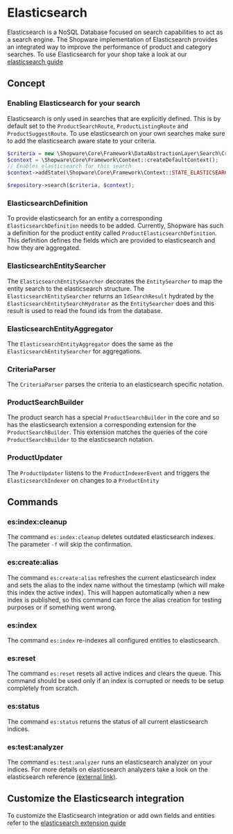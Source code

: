 # Elasticsearch

Elasticsearch is a NoSQL Database focused on search capabilities to act as a search engine.
The Shopware implementation of Elasticsearch provides an integrated way to improve the performance of product and category searches.
To use Elasticsearch for your shop take a look at our [elasticsearch guide](SHOPWARE/docs/guides/hosting/infrastructure/elasticsearch.md)

## Concept

### Enabling Elasticsearch for your search
Elasticsearch is only used in searches that are explicitly defined.
This is by default set to the `ProductSearchRoute`, `ProductListingRoute` and `ProductSuggestRoute`.
To use elasticsearch on your own searches make sure to add the elasticsearch aware state to your criteria.

```php
$criteria = new \Shopware\Core\Framework\DataAbstractionLayer\Search\Criteria();
$context = \Shopware\Core\Framework\Context::createDefaultContext();
// Enables elasticsearch for this search
$context->addState(\Shopware\Core\Framework\Context::STATE_ELASTICSEARCH_AWARE);

$repository->search($criteria, $context);
```

### ElasticsearchDefinition
To provide elasticsearch for an entity a corresponding `ElasticsearchDefinition` needs to be added. Currently, Shopware has such a definition for the product entity called `ProductElasticsearchDefinition`.
This definition defines the fields which are provided to elasticsearch and how they are aggregated.

### ElasticsearchEntitySearcher
The `ElasticsearchEntitySearcher` decorates the `EntitySearcher` to map the entity search to the elasticsearch structure.
The `ElasticsearchEntitySearcher` returns an `IdSearchResult` hydrated by the `ElasticsearchEntitySearchHydrator` as the `EntitySearcher` does and this result is used to read the found ids from the database.

### ElasticsearchEntityAggregator
The `ElasticsearchEntityAggregator` does the same as the `ElasticsearchEntitySearcher` for aggregations.

### CriteriaParser
The `CriteriaParser` parses the criteria to an elasticsearch specific notation.

### ProductSearchBuilder
The product search has a special `ProductSearchBuilder` in the core and so has the elasticsearch extension a corresponding extension for the `ProductSearchBuilder`.
This extension matches the queries of the core `ProductSearchBuilder` to the elasticsearch notation.

### ProductUpdater
The `ProductUpdater` listens to the `ProductIndexerEvent` and triggers the `ElasticsearchIndexer` on changes to a `ProductEntity` 

## Commands

### es:index:cleanup
The command `es:index:cleanup` deletes outdated elasticsearch indexes.
The parameter `-f` will skip the confirmation.

### es:create:alias
The command `es:create:alias` refreshes the current elasticsearch index and sets the alias to the index name without the timestamp (which will make this index the active index).
This will happen automatically when a new index is published, so this command can force the alias creation for testing purposes or if something went wrong.

### es:index
The command `es:index` re-indexes all configured entities to elasticsearch.

### es:reset
The command `es:reset` resets all active indices and clears the queue. This command should be used only if an index is corrupted or needs to be setup completely from scratch.

### es:status
The command `es:status` returns the status of all current elasticsearch indices.

### es:test:analyzer
The command `es:test:analyzer` runs an elasticsearch analyzer on your indices. For more details on elasticsearch analyzers take a look on the elasticsearch reference [(external link)](https://www.elastic.co/guide/en/elasticsearch/reference/current/analysis-analyzers.html).

## Customize the Elasticsearch integration
To customize the Elasticsearch integration or add own fields and entities refer to the [elasticsearch extension guide](../../guides/plugins/plugins/elasticsearch)
